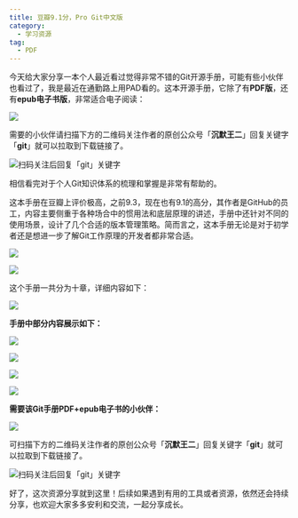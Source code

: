 ```yaml
---
title: 豆瓣9.1分，Pro Git中文版
category:
  - 学习资源
tag:
  - PDF
---
```


今天给大家分享一本个人最近看过觉得非常不错的Git开源手册，可能有些小伙伴也看过了，我是最近在通勤路上用PAD看的。这本开源手册，它除了有**PDF版**，还有**epub电子书版**，非常适合电子阅读：

![](https://cdn.jsdelivr.net/gh/itwanger/toBeBetterJavaer/images/download/progit-41240dae-f097-4986-b1a3-20f6a8035732)

需要的小伙伴请扫描下方的二维码关注作者的原创公众号「**沉默王二**」回复关键字「**git**」就可以拉取到下载链接了。

![扫码关注后回复「git」关键字](http://cdn.tobebetterjavaer.com/tobebetterjavaer/images/gongzhonghao.png)

相信看完对于个人Git知识体系的梳理和掌握是非常有帮助的。

这本手册在豆瓣上评价极高，之前9.3，现在也有9.1的高分，其作者是GitHub的员工，内容主要侧重于各种场合中的惯用法和底层原理的讲述，手册中还针对不同的使用场景，设计了几个合适的版本管理策略。简而言之，这本手册无论是对于初学者还是想进一步了解Git工作原理的开发者都非常合适。

![](https://cdn.jsdelivr.net/gh/itwanger/toBeBetterJavaer/images/download/progit-66757d24-4bcb-4084-9e7f-8e9e32d517c4)

![](https://cdn.jsdelivr.net/gh/itwanger/toBeBetterJavaer/images/download/progit-b829ef9a-3c8f-4e91-b88b-3eeb1692d8d9)

这个手册一共分为十章，详细内容如下：

![](https://cdn.jsdelivr.net/gh/itwanger/toBeBetterJavaer/images/download/progit-33b772d5-fa59-4181-8831-9efe9c1b11ea)

**手册中部分内容展示如下：**

![](https://cdn.jsdelivr.net/gh/itwanger/toBeBetterJavaer/images/download/progit-f8c62f18-ceaa-4de1-b7ad-961cd1418bfb)

![](https://cdn.jsdelivr.net/gh/itwanger/toBeBetterJavaer/images/download/progit-d82932c6-5a30-4ed6-86e5-e4ca468e8a13)

![](https://cdn.jsdelivr.net/gh/itwanger/toBeBetterJavaer/images/download/progit-ca7c7781-7c3f-4729-9cd7-2c050b660e4e)

![](https://cdn.jsdelivr.net/gh/itwanger/toBeBetterJavaer/images/download/progit-91c726c1-a10d-41fb-8b2a-a5228d741106)

**需要该Git手册PDF+epub电子书的小伙伴：**

![](https://cdn.jsdelivr.net/gh/itwanger/toBeBetterJavaer/images/download/progit-eff913ad-4635-498f-8a04-01a03380e84a)

可扫描下方的二维码关注作者的原创公众号「**沉默王二**」回复关键字「**git**」就可以拉取到下载链接了。

![扫码关注后回复「git」关键字](http://cdn.tobebetterjavaer.com/tobebetterjavaer/images/gongzhonghao.png)


好了，这次资源分享就到这里！后续如果遇到有用的工具或者资源，依然还会持续分享，也欢迎大家多多安利和交流，一起分享成长。
